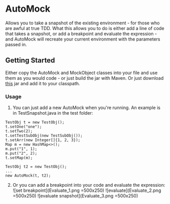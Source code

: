 # AutoMock

Allows you to take a snapshot of the existing environment - for those who are awful at true TDD. What this allows you to do
is either add a line of code that takes a snapshot, or add a breakpoint and evaluate the expression - and AutoMock will
recreate your current environment with the parameters passed in.

## Getting Started

Either copy the AutoMock and MockObject classes into your file and use them as you would code - or just build the jar
with Maven. Or just download [this](AutoMock-0.0.1.jar) jar and add it to your classpath.

### Usage

1. You can just add a new AutoMock when you're running. An example is in TestSnapshot.java in the test folder:

```
TestObj t = new TestObj();
t.setOne("one");
t.setTwo(2);
t.setTestSubObj(new TestSubObj());
t.setArr(new Integer[]{1, 2, 3});
Map m = new HashMap<>();
m.put("1", 1);
m.put("2", 2);
t.setMap(m);

TestObj t2 = new TestObj();
...
new AutoMock(t, t2);
```

2. Or you can add a breakpoint into your code and evaluate the expression:
![set breakpoint](Evaluate_1.png =500x250)
![evaluate](Evaluate_2.png =500x250)
![evaluate snapshot](Evaluate_3.png =500x250)
